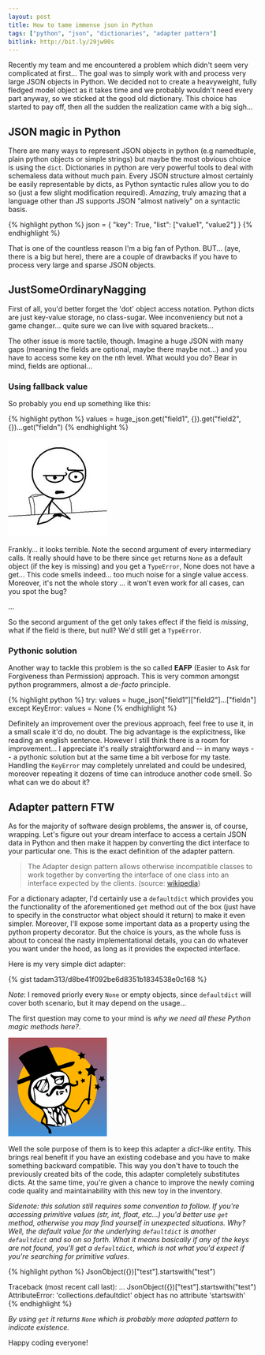 ```yaml
---
layout: post
title: How to tame immense json in Python
tags: ["python", "json", "dictionaries", "adapter pattern"]
bitlink: http://bit.ly/29jw90s
---
```


Recently my team and me encountered a problem which didn't seem very complicated at first... The goal was to simply work with and process very large JSON objects in Python. We decided not to create a heavyweight, fully fledged model object as it takes time and we probably wouldn't need every part anyway, so we sticked at the good old dictionary. This choice has started to pay off, then all the sudden the realization came with a big sigh...

## JSON magic in Python

There are many ways to represent JSON objects in python (e.g namedtuple, plain python objects or simple strings) but maybe the most obvious choice is using the `dict`. Dictionaries in python are very powerful tools to deal with schemaless data without much pain. Every JSON structure almost certainly be easily representable by dicts, as Python syntactic rules allow you to do so (just a few slight modification required). _Amazing_, truly amazing that a language other than JS supports JSON "almost natively" on a syntactic basis.

{% highlight python %}
json = {
  "key": True,
  "list": ["value1", "value2"]
}
{% endhighlight %}

That is one of the countless reason I'm a big fan of Python. BUT... (aye, there is a big but here), there are a couple of drawbacks if you have to process very large and sparse JSON objects.

## JustSomeOrdinaryNagging

First of all, you'd better forget the 'dot' object access notation. Python dicts are just key-value storage, no class-sugar. Wee inconveniency but not a game changer... quite sure we can live with squared brackets...

The other issue is more tactile, though. Imagine a huge JSON with many gaps (meaning the fields are optional, maybe there maybe not...) and you have to access some key on the nth level. What would you do? Bear in mind, fields are optional...

### Using fallback value

So probably you end up something like this:

{% highlight python %}
values = huge_json.get("field1", {}).get("field2", {})...get("fieldn")
{% endhighlight %}

![what](/assets/images/python_dicts/what_face.jpg)

Frankly... it looks terrible. Note the second argument of every intermediary calls. It really should have to be there since `get` returns `None` as a default object (if the key is missing) and you get a `TypeError`, None does not have a get... This code smells indeed... too much noise for a single value access. Moreover, it's not the whole story ... it won't even work for all cases, can you spot the bug?

...

So the second argument of the get only takes effect if the field is *missing*, what if the field is there, but null? We'd still get a `TypeError`.

### Pythonic solution

Another way to tackle this problem is the so called **EAFP** (Easier to Ask for Forgiveness than Permission) approach. This is very common amongst python programmers, almost a _de-facto_ principle.

{% highlight python %}
try:
  values = huge_json["field1"]["field2"]...["fieldn"]
except KeyError:
  values = None
{% endhighlight %}

Definitely an improvement over the previous approach, feel free to use it, in a small scale it'd do, no doubt. The big advantage is the explicitness, like reading an english sentence. However I still think there is a room for improvement... I appreciate it's really straightforward and -- in many ways --  a pythonic solution but at the same time a bit verbose for my taste. Handling the `KeyError` may completely unrelated and could be undesired, moreover repeating it dozens of time can introduce another code smell. So what can we do about it?

## Adapter pattern FTW

As for the majority of software design problems, the answer is, of course, wrapping. Let's figure out your dream interface to access a certain JSON data in Python and then make it happen by converting the dict interface to your particular one. This is the exact definition of the adapter pattern.

> The Adapter design pattern allows otherwise incompatible classes to work together by converting the interface of one class into an interface expected by the clients. (source: [wikipedia](https://en.wikipedia.org/wiki/Adapter_pattern))

For a dictionary adapter, I'd certainly use a `defaultdict` which provides you the functionality of the aforementioned `get` method out of the box (just have to specify in the constructor what object should it return) to make it even simpler. Moreover, I'll expose some important data as a property using the python property decorator. But the choice is yours, as the whole fuss is about to conceal the nasty implementational details, you can do whatever you want under the hood, as long as it provides the expected interface.

Here is my very simple dict adapter:

{% gist tadam313/d8be41f092be6d8351b1834538e0c168 %}

_Note_: I removed priorly every `None` or empty objects, since `defaultdict` will cover both scenario, but it may depend on the usage...

The first question may come to your mind is *why we need all these Python magic methods here?*.

![magic](/assets/images/python_dicts/magic_face.png)

Well the sole purpose of them is to keep this adapter a *dict-like* entity. This brings real benefit if you have an existing codebase and you have to make something backward compatible. This way you don't have to touch the previously created bits of the code, this adapter completely substitutes dicts. At the same time, you're given a chance to improve the newly coming code quality and maintainability with this new toy in the inventory.

*Sidenote: this solution still requires some convention to follow. If you're accessing primitive values (str, int, float, etc...) you'd better use `get` method, otherwise you may find yourself in unexpected situations. Why? Well, the default value for the underlying `defaultdict` is another `defaultdict` and so on so forth. What it means basically if any of the keys are not found, you'll get a `defaultdict`, which is not what you'd expect if you're searching for primitive values.*

{% highlight python %}
JsonObject({})["test"].startswith("test")

Traceback (most recent call last):
...
    JsonObject({})["test"].startswith("test")
AttributeError: 'collections.defaultdict' object has no attribute 'startswith'
{% endhighlight %}

*By using `get` it returns `None` which is probably more adapted pattern to indicate existence.*

Happy coding everyone!
